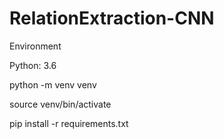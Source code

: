 # RelationExtraction-CNN

Environment

Python: 3.6

python -m venv venv

source venv/bin/activate

pip install -r requirements.txt
